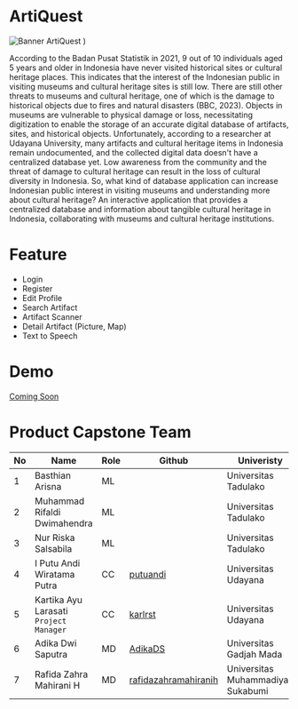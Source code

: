 # ArtiQuest
![Banner ArtiQuest](https://github.com/Arti-Quest-Bangkit-Capstone/ArtiQuest/assets/88192847/ef298b90-bd4a-4ef1-843b-b94084dc7507)
)

According to the Badan Pusat Statistik in 2021, 9 out of 10 individuals aged 5 years and older in Indonesia have never visited historical sites or cultural heritage places. This indicates that the interest of the Indonesian public in visiting museums and cultural heritage sites is still low. There are still other threats to museums and cultural heritage, one of which is the damage to historical objects due to fires and natural disasters (BBC, 2023). Objects in museums are vulnerable to physical damage or loss, necessitating digitization to enable the storage of an accurate digital database of artifacts, sites, and historical objects.
Unfortunately, according to a researcher at Udayana University, many artifacts and cultural heritage items in Indonesia remain undocumented, and the collected digital data doesn't have a centralized database yet. Low awareness from the community and the threat of damage to cultural heritage can result in the loss of cultural diversity in Indonesia.
So, what kind of database application can increase Indonesian public interest in visiting museums and understanding more about cultural heritage? An interactive application that provides a centralized database and information about tangible cultural heritage in Indonesia, collaborating with museums and cultural heritage institutions.


# Feature
* Login 
* Register
* Edit Profile
* Search Artifact
* Artifact Scanner
* Detail Artifact (Picture, Map)
* Text to Speech

# Demo
[Coming Soon]()

# Product Capstone Team
| No | Name | Role | Github | Univeristy |
| --- | --- | --- | --- | --- |
| 1 | Basthian Arisna | ML | []() | Universitas Tadulako |
| 2 | Muhammad Rifaldi Dwimahendra | ML | []() | Universitas Tadulako |
| 3 | Nur Riska Salsabila | ML | []() | Universitas Tadulako |
| 4 | I Putu Andi Wiratama Putra | CC | [putuandi](https://github.com/putuandi) | Universitas Udayana |
| 5 | Kartika Ayu Larasati `Project Manager` | CC | [karlrst](https://github.com/karlrst) | Universitas Udayana |
| 6 | Adika Dwi Saputra | MD | [AdikaDS](https://github.com/AdikaDS) | Universitas Gadjah Mada |
| 7 | Rafida Zahra Mahirani H | MD | [rafidazahramahiranih](https://github.com/rafidazahramahiranih) | Universitas Muhammadiyah Sukabumi |
